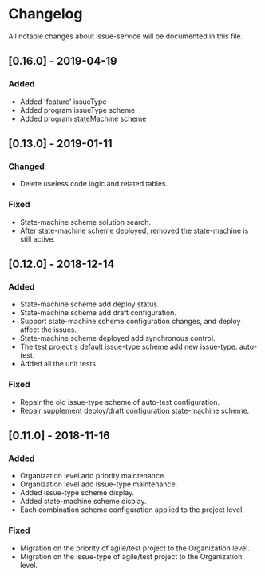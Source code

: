 # Changelog
All notable changes about issue-service will be documented in this file.

## [0.16.0] - 2019-04-19

### Added

- Added 'feature' issueType 
- Added program issueType scheme
- Added program stateMachine scheme

## [0.13.0] - 2019-01-11

### Changed

- Delete useless code logic and related tables.

### Fixed

- State-machine scheme solution search.
- After state-machine scheme deployed, removed the state-machine is still active.


## [0.12.0] - 2018-12-14

### Added

- State-machine scheme add deploy status.
- State-machine scheme add draft configuration.
- Support state-machine scheme configuration changes, and deploy affect the issues.
- State-machine scheme deployed add synchronous control.
- The test project's default issue-type scheme add new issue-type: auto-test.
- Added all the unit tests.

### Fixed

- Repair the old issue-type scheme of auto-test configuration.
- Repair supplement deploy/draft configuration state-machine scheme.


## [0.11.0] - 2018-11-16

### Added

- Organization level add priority maintenance.
- Organization level add issue-type maintenance.
- Added issue-type scheme display.
- Added state-machine scheme display.
- Each combination scheme configuration applied to the project level.

### Fixed

- Migration on the priority of agile/test project to the Organization level.
- Migration on the issue-type of agile/test project to the Organization level.